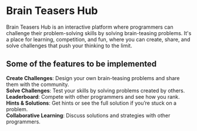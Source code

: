 # Brain Teasers Hub

Brain Teasers Hub is an interactive platform where programmers can challenge their problem-solving skills by solving brain-teasing problems. It's a place for learning, competition, and fun, where you can create, share, and solve challenges that push your thinking to the limit.


## Some of the features to be implemented
**Create Challenges**: Design your own brain-teasing problems and share them with the community.  
**Solve Challenges**: Test your skills by solving problems created by others.  
**Leaderboard**: Compete with other programmers and see how you rank.  
**Hints & Solutions**: Get hints or see the full solution if you’re stuck on a problem.  
**Collaborative Learning**: Discuss solutions and strategies with other programmers.  
